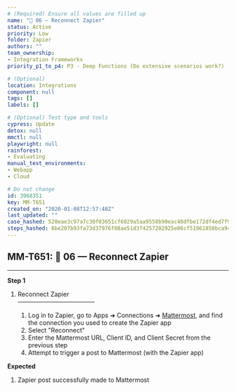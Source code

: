 ```yaml
---
# (Required) Ensure all values are filled up
name: "🔸 06 — Reconnect Zapier"
status: Active
priority: Low
folder: Zapier
authors: ""
team_ownership: 
- Integration Frameworks
priority_p1_to_p4: P3 - Deep Functions (Do extensive scenarios work?)

# (Optional)
location: Integrations
component: null
tags: []
labels: []

# (Optional) Test type and tools
cypress: Update
detox: null
mmctl: null
playwright: null
rainforest: 
- Evaluating
manual_test_environments: 
- Webapp
- Cloud

# Do not change
id: 3968351
key: MM-T651
created_on: "2020-01-08T12:57:48Z"
last_updated: ""
case_hashed: 520eae3c97a7c30f03651cf6029a5aa9558b90eac48dfbe172df4ed7f97bae59e8ae755c5043e338b3824fddcadbcb30
steps_hashed: 6be207b93fa73d37976f08ae51d3f4257202925e06cf51961850bca94c615960d3d924596c5e547997c40b1606b40949
---
```


<!-- (Auto-generated) Based on frontmatter's "key" and "name" -->

## MM-T651: 🔸 06 — Reconnect Zapier

---

**Step 1**

1. Reconnect Zapier\
   –––––––––––––––––––––––––

   1. Log in to Zapier, go to Apps ➜ Connections ➜ [Mattermost](https://zapier.com/app/connections/mattermost), and find the connection you used to create the Zapier app
   2. Select "Reconnect"
   3. Enter the Mattermost URL, Client ID, and Client Secret from the previous step
   4. Attempt to trigger a post to Mattermost (with the Zapier app)

**Expected**

1. Zapier post successfully made to Mattermost
